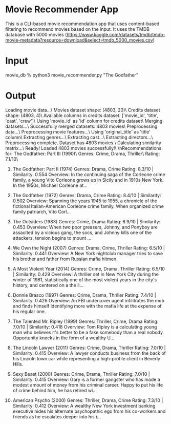 # Movie Recommender App

This is a CLI-based movie recommendation app that uses content-based filtering to recommend movies based on the input. 
It uses the TMDB database with 5000 movies (https://www.kaggle.com/datasets/tmdb/tmdb-movie-metadata?resource=download&select=tmdb_5000_movies.csv)


# Input
movie_db % python3 movie_recommender.py "The Godfather"

# Output
Loading movie data...\\
Movies dataset shape: (4803, 20)\\
Credits dataset shape: (4803, 4)\\
Available columns in credits dataset: ['movie_id', 'title', 'cast', 'crew']\\
Using 'movie_id' as 'id' column for credits dataset\\
Merging datasets...\\
Successfully merged datasets: 4803 movies\\
Preprocessing data...\\
Preprocessing movie features...\\
Using 'original_title' as 'title' column\\
Extracting genres...\\
Extracting cast...\\
Extracting directors...\\
Preprocessing complete. Dataset has 4803 movies.\\
Calculating similarity matrix...\\
Ready! Loaded 4803 movies successfully!\\
\nRecommendations for: The Godfather: Part III (1990)\\
Genres: Crime, Drama, Thriller\\
Rating: 7.1/10\\

 1. The Godfather: Part II (1974)
     Genres: Drama, Crime
     Rating: 8.3/10 | Similarity: 0.554
     Overview: In the continuing saga of the Corleone crime family, a young Vito Corleone grows up in Sicily and in 1910s New York. In the 1950s, Michael Corleone at...

 2. The Godfather (1972)
     Genres: Drama, Crime
     Rating: 8.4/10 | Similarity: 0.502
     Overview: Spanning the years 1945 to 1955, a chronicle of the fictional Italian-American Corleone crime family. When organized crime family patriarch, Vito Corl...

 3. The Outsiders (1983)
     Genres: Crime, Drama
     Rating: 6.9/10 | Similarity: 0.453
     Overview: When two poor greasers, Johnny, and Ponyboy are assaulted by a vicious gang, the socs, and Johnny kills one of the attackers, tension begins to mount ...

 4. We Own the Night (2007)
     Genres: Drama, Crime, Thriller
     Rating: 6.5/10 | Similarity: 0.441
     Overview: A New York nightclub manager tries to save his brother and father from Russian mafia hitmen.

 5. A Most Violent Year (2014)
     Genres: Crime, Drama, Thriller
     Rating: 6.5/10 | Similarity: 0.429
     Overview: A thriller set in New York City during the winter of 1981, statistically one of the most violent years in the city's history, and centered on a the li...

 6. Donnie Brasco (1997)
     Genres: Crime, Drama, Thriller
     Rating: 7.4/10 | Similarity: 0.426
     Overview: An FBI undercover agent infilitrates the mob and finds himself identifying more with the mafia life at the expense of his regular one.

 7. The Talented Mr. Ripley (1999)
     Genres: Thriller, Crime, Drama
     Rating: 7.0/10 | Similarity: 0.418
     Overview: Tom Ripley is a calculating young man who believes it's better to be a fake somebody than a real nobody. Opportunity knocks in the form of a wealthy U...

 8. The Lincoln Lawyer (2011)
     Genres: Crime, Drama, Thriller
     Rating: 7.0/10 | Similarity: 0.415
     Overview: A lawyer conducts business from the back of his Lincoln town car while representing a high-profile client in Beverly Hills.

 9. Sexy Beast (2000)
     Genres: Crime, Drama, Thriller
     Rating: 7.0/10 | Similarity: 0.415
     Overview: Gary is a former gangster who has made a modest amount of money from his criminal career. Happy to put his life of crime behind him, he has retired wi...

10. American Psycho (2000)
     Genres: Thriller, Drama, Crime
     Rating: 7.3/10 | Similarity: 0.412
     Overview: A wealthy New York investment banking executive hides his alternate psychopathic ego from his co-workers and friends as he escalates deeper into his i...